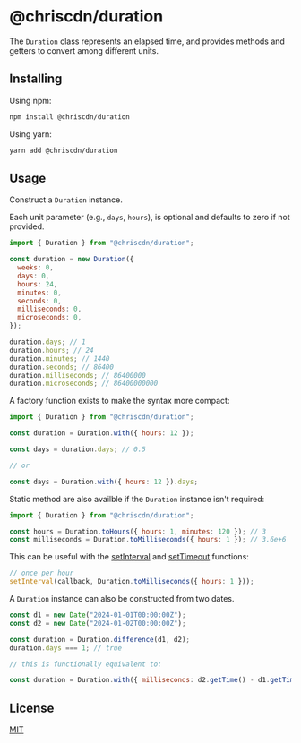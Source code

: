 # @chriscdn/duration

The `Duration` class represents an elapsed time, and provides methods and getters to convert among different units.

## Installing

Using npm:

```bash
npm install @chriscdn/duration
```

Using yarn:

```bash
yarn add @chriscdn/duration
```

## Usage

Construct a `Duration` instance.

Each unit parameter (e.g., `days`, `hours`), is optional and defaults to zero if not provided.

```js
import { Duration } from "@chriscdn/duration";

const duration = new Duration({
  weeks: 0,
  days: 0,
  hours: 24,
  minutes: 0,
  seconds: 0,
  milliseconds: 0,
  microseconds: 0,
});

duration.days; // 1
duration.hours; // 24
duration.minutes; // 1440
duration.seconds; // 86400
duration.milliseconds; // 86400000
duration.microseconds; // 86400000000
```

A factory function exists to make the syntax more compact:

```js
import { Duration } from "@chriscdn/duration";

const duration = Duration.with({ hours: 12 });

const days = duration.days; // 0.5

// or

const days = Duration.with({ hours: 12 }).days;
```

Static method are also availble if the `Duration` instance isn't required:

```js
import { Duration } from "@chriscdn/duration";

const hours = Duration.toHours({ hours: 1, minutes: 120 }); // 3
const milliseconds = Duration.toMilliseconds({ hours: 1 }); // 3.6e+6
```

This can be useful with the [setInterval](https://developer.mozilla.org/en-US/docs/Web/API/setInterval) and [setTimeout](https://developer.mozilla.org/en-US/docs/Web/API/setTimeout) functions:

```js
// once per hour
setInterval(callback, Duration.toMilliseconds({ hours: 1 }));
```

A `Duration` instance can also be constructed from two dates.

```js
const d1 = new Date("2024-01-01T00:00:00Z");
const d2 = new Date("2024-01-02T00:00:00Z");

const duration = Duration.difference(d1, d2);
duration.days === 1; // true

// this is functionally equivalent to:

const duration = Duration.with({ milliseconds: d2.getTime() - d1.getTime() });
```

## License

[MIT](LICENSE)
